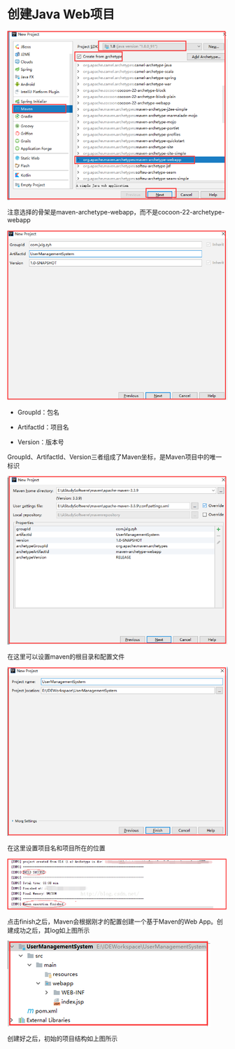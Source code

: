 
# 创建Java Web项目

![intellij_maven_3](imgs/intellij_maven_3.png)

注意选择的骨架是maven-archetype-webapp，而不是cocoon-22-archetype-webapp

![intellij_maven_4](imgs/intellij_maven_4.png)

* GroupId：包名

* ArtifactId：项目名

* Version：版本号


GroupId、ArtifactId、Version三者组成了Maven坐标，是Maven项目中的唯一标识

![intellij_maven_5](imgs/intellij_maven_5.png)

在这里可以设置maven的根目录和配置文件

![intellij_maven_6](imgs/intellij_maven_6.png)

在这里设置项目名和项目所在的位置

![intellij_maven_7](imgs/intellij_maven_7.png)

点击finish之后，Maven会根据刚才的配置创建一个基于Maven的Web App。创建成功之后，其log如上图所示

![intellij_maven_8](imgs/intellij_maven_8.png)

创建好之后，初始的项目结构如上图所示